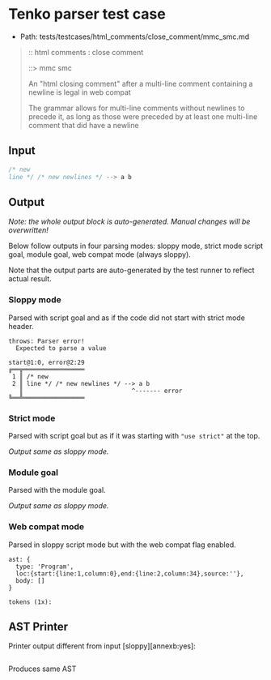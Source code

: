 # Tenko parser test case

- Path: tests/testcases/html_comments/close_comment/mmc_smc.md

> :: html comments : close comment
>
> ::> mmc smc
>
> An "html closing comment" after a multi-line comment containing a newline is legal in web compat
>
> The grammar allows for multi-line comments without newlines to precede it, as long as those were preceded by at least one multi-line comment that did have a newline

## Input

`````js
/* new
line */ /* new newlines */ --> a b
`````

## Output

_Note: the whole output block is auto-generated. Manual changes will be overwritten!_

Below follow outputs in four parsing modes: sloppy mode, strict mode script goal, module goal, web compat mode (always sloppy).

Note that the output parts are auto-generated by the test runner to reflect actual result.

### Sloppy mode

Parsed with script goal and as if the code did not start with strict mode header.

`````
throws: Parser error!
  Expected to parse a value

start@1:0, error@2:29
╔══╦═════════════════
 1 ║ /* new
 2 ║ line */ /* new newlines */ --> a b
   ║                              ^------- error
╚══╩═════════════════

`````

### Strict mode

Parsed with script goal but as if it was starting with `"use strict"` at the top.

_Output same as sloppy mode._

### Module goal

Parsed with the module goal.

_Output same as sloppy mode._

### Web compat mode

Parsed in sloppy script mode but with the web compat flag enabled.

`````
ast: {
  type: 'Program',
  loc:{start:{line:1,column:0},end:{line:2,column:34},source:''},
  body: []
}

tokens (1x):

`````


## AST Printer

Printer output different from input [sloppy][annexb:yes]:

````js

````

Produces same AST
